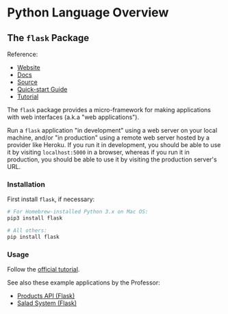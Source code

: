 # Python Language Overview

## The `flask` Package

Reference:

  + [Website](http://flask.pocoo.org/)
  + [Docs](http://flask.pocoo.org/docs/1.0/)
  + [Source](https://github.com/pallets/flask)
  + [Quick-start Guide](http://flask.pocoo.org/docs/1.0/quickstart/)
  + [Tutorial](http://flask.pocoo.org/docs/1.0/tutorial/)

The `flask` package provides a micro-framework for making applications with web interfaces (a.k.a "web applications").

Run a `flask` application "in development" using a web server on your local machine, and/or "in production" using a remote web server hosted by a provider like Heroku. If you run it in development, you should be able to use it by visiting `localhost:5000` in a browser, whereas if you run it in production, you should be able to use it by visiting the production server's URL.

### Installation

First install `flask`, if necessary:

```` sh
# For Homebrew-installed Python 3.x on Mac OS:
pip3 install flask

# All others:
pip install flask
````

### Usage

Follow the [official tutorial](http://flask.pocoo.org/docs/1.0/tutorial/).

See also these example applications by the Professor:

  + [Products API (Flask)](https://github.com/prof-rossetti/products-api-flask)
  + [Salad System (Flask)](https://github.com/prof-rossetti/salad-system-flask)

